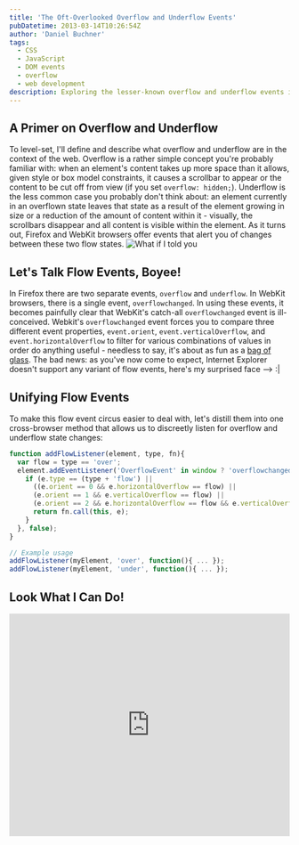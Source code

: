```yaml
---
title: 'The Oft-Overlooked Overflow and Underflow Events'
pubDatetime: 2013-03-14T10:26:54Z
author: 'Daniel Buchner'
tags:
  - CSS
  - JavaScript
  - DOM events
  - overflow
  - web development
description: Exploring the lesser-known overflow and underflow events in Firefox and WebKit browsers that detect changes in element scroll states.
---
```


## A Primer on Overflow and Underflow

To level-set, I'll define and describe what overflow and underflow are in the context of the web. Overflow is a rather simple concept you're probably familiar with: when an element's content takes up more space than it allows, given style or box model constraints, it causes a scrollbar to appear or the content to be cut off from view (if you set `overflow: hidden;`). Underflow is the less common case you probably don't think about: an element currently in an overflown state leaves that state as a result of the element growing in size or a reduction of the amount of content within it - visually, the scrollbars disappear and all content is visible within the element. As it turns out, Firefox and WebKit browsers offer events that alert you of changes between these two flow states. ![What if I told you](http://i.qkme.me/3tctfi.jpg)

## Let's Talk Flow Events, Boyee!

In Firefox there are two separate events, `overflow` and `underflow`. In WebKit browsers, there is a single event, `overflowchanged`. In using these events, it becomes painfully clear that WebKit's catch-all `overflowchanged` event is ill-conceived. Webkit's `overflowchanged` event forces you to compare three different event properties, `event.orient`, `event.verticalOverflow`, and `event.horizontalOverflow` to filter for various combinations of values in order do anything useful - needless to say, it's about as fun as a [bag of glass](http://www.nbc.com/saturday-night-live/video/irwin-mainway/1185611/ "Classic SNL - Bag o' Glass"). The bad news: as you've now come to expect, Internet Explorer doesn't support any variant of flow events, here's my surprised face --&gt; :|

## Unifying Flow Events

To make this flow event circus easier to deal with, let's distill them into one cross-browser method that allows us to discreetly listen for overflow and underflow state changes:

```js
function addFlowListener(element, type, fn){
  var flow = type == 'over';
  element.addEventListener('OverflowEvent' in window ? 'overflowchanged' : type + 'flow', function(e){
    if (e.type == (type + 'flow') ||
      ((e.orient == 0 && e.horizontalOverflow == flow) || 
      (e.orient == 1 && e.verticalOverflow == flow) || 
      (e.orient == 2 && e.horizontalOverflow == flow && e.verticalOverflow == flow))) {
      return fn.call(this, e);
    }
  }, false);
}

// Example usage
addFlowListener(myElement, 'over', function(){ ... });
addFlowListener(myElement, 'under', function(){ ... });
```

## Look What I Can Do!

<iframe allowfullscreen="allowfullscreen" frameborder="0" src="http://jsfiddle.net/7yT2S/39/embedded/result,js,css,html/?clickable=true" style="width: 100%; height: 400px;"></iframe>